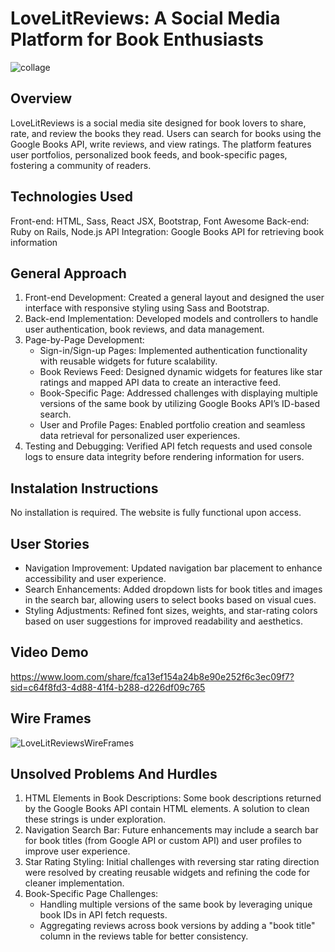 # LoveLitReviews: A Social Media Platform for Book Enthusiasts

![collage](https://github.com/SaraGolbek/LoveLitReviews/assets/145944090/0167f3c8-8dac-4085-81a9-7ef7e57d15f1)

## Overview
LoveLitReviews is a social media site designed for book lovers to share, rate, and review the books they read. Users can search for books using the Google Books API, write reviews, and view ratings. The platform features user portfolios, personalized book feeds, and book-specific pages, fostering a community of readers.

## Technologies Used
Front-end: HTML, Sass, React JSX, Bootstrap, Font Awesome
Back-end: Ruby on Rails, Node.js
API Integration: Google Books API for retrieving book information

## General Approach
1. Front-end Development: Created a general layout and designed the user interface with responsive styling using Sass and Bootstrap.
2. Back-end Implementation: Developed models and controllers to handle user authentication, book reviews, and data management.
3. Page-by-Page Development:
    - Sign-in/Sign-up Pages: Implemented authentication functionality with reusable widgets for future scalability.
    - Book Reviews Feed: Designed dynamic widgets for features like star ratings and mapped API data to create an interactive feed.
    - Book-Specific Page: Addressed challenges with displaying multiple versions of the same book by utilizing Google Books API’s ID-based search.
    - User and Profile Pages: Enabled portfolio creation and seamless data retrieval for personalized user experiences.
4. Testing and Debugging: Verified API fetch requests and used console logs to ensure data integrity before rendering information for users.

## Instalation Instructions
No installation is required. The website is fully functional upon access.

## User Stories
- Navigation Improvement: Updated navigation bar placement to enhance accessibility and user experience.
- Search Enhancements: Added dropdown lists for book titles and images in the search bar, allowing users to select books based on visual cues.
- Styling Adjustments: Refined font sizes, weights, and star-rating colors based on user suggestions for improved readability and aesthetics.

## Video Demo
https://www.loom.com/share/fca13ef154a24b8e90e252f6c3ec09f7?sid=c64f8fd3-4d88-41f4-b288-d226df09c765

## Wire Frames
![LoveLitReviewsWireFrames](https://github.com/SaraGolbek/LoveLitReviews/assets/145944090/f7f351dd-f1e5-42e9-b90d-2dcd7fc42ca4)

## Unsolved Problems And Hurdles
1. HTML Elements in Book Descriptions: Some book descriptions returned by the Google Books API contain HTML elements. A solution to clean these strings is under exploration.
2. Navigation Search Bar: Future enhancements may include a search bar for book titles (from Google API or custom API) and user profiles to improve user experience.
3. Star Rating Styling: Initial challenges with reversing star rating direction were resolved by creating reusable widgets and refining the code for cleaner implementation.
4. Book-Specific Page Challenges:
    - Handling multiple versions of the same book by leveraging unique book IDs in API fetch requests.
    - Aggregating reviews across book versions by adding a "book title" column in the reviews table for better consistency.


